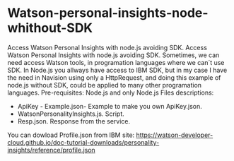 # Watson-personal-insights-node-whithout-SDK
Access Watson Personal Insights with node.js avoiding SDK.
Access Watson Personal Insights with node.js avoiding SDK.
Sometimes, we can need access Watson tools, in programation languages where we can´t use SDK.
In Node.js you allways have access to IBM SDK, but in my case I have the need in Navision using only a HttpRequest,
and doing this example of node.js without SDK, could be applied to many other programation languages.
Pre-requisites: Node.js and only Node.js
Files descriptions:
- ApiKey - Example.json- Example to make you own ApiKey.json.
- WatsonPersonalityInsights.js. Script.
- Resp.json. Response from the service.

You can dowload Profile.json from IBM site: 
https://watson-developer-cloud.github.io/doc-tutorial-downloads/personality-insights/reference/profile.json
